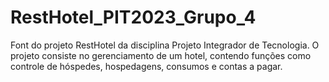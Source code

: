 ﻿# RestHotel_PIT2023_Grupo_4

Font do projeto RestHotel da disciplina Projeto Integrador de Tecnologia. O projeto consiste no gerenciamento de um hotel, contendo funções como controle de hóspedes, hospedagens, consumos e contas a pagar.
